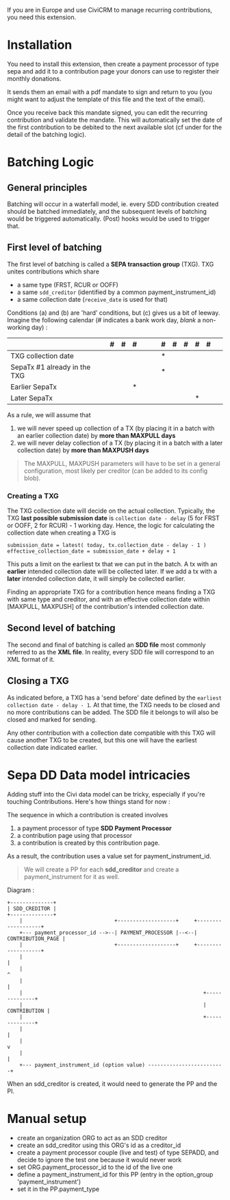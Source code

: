 If you are in Europe and use CiviCRM to manage recurring contributions, you need this extension.
# Installation
You need to install this extension, then create a payment processor of type sepa and add it to a contribution page your donors can use to register their monthly donations.

It sends them an email with a pdf mandate to sign and return to you (you might want to adjust the template of this file and the text of the email).

Once you receive back this mandate signed, you can edit the recurring contribution and validate the mandate. This will automatically set the date of the first contribution to be debited to the next available slot (cf under for the detail of the batching logic).

# Batching Logic

## General principles

Batching will occur in a waterfall model, ie. every SDD contribution created should be batched immediately, and the subsequent levels of batching would be triggered automatically. (Post) hooks would be used to trigger that.

## First level of batching

The first level of batching is called a **SEPA transaction group** (TXG).
TXG unites contributions which share
 
* a same type (FRST, RCUR or OOFF)
* a same `sdd_creditor` (identified by a common payment_instrument_id)
* a same collection date (`receive_date` is used for that)

Conditions (a) and (b) are 'hard' conditions, but (c) gives us a bit of leeway. Imagine the following calendar (# indicates a bank work day, *blank* a non-working day) :
   
&nbsp; |  #  |  #  |  #  |  &nbsp;  |  &nbsp;  |  #  |  #  |  #  |  #  |  #  |  &nbsp;  
:----- | :-: | :-: | :-: | :-: | :-: | :-: | :-: | :-: | :-: | :-: | :-: 
TXG collection date | | | | | | * |  | | | | 
SepaTx #1 already in the TXG | | | | | | * | | | | | 
Earlier SepaTx  | | | *| | | | | | | | 
Later SepaTx  | | | | | | | | | * | | 

As a rule, we will assume that

1. we will never speed up collection of a TX (by placing it in a batch with an earlier collection date) by **more than MAXPULL days**
2. we will never delay collection of a TX (by placing it in a batch with a later collection date) by **more than MAXPUSH days**

> The MAXPULL, MAXPUSH parameters will have to be set in a general configuration, most likely per creditor (can be added to its config blob).

### Creating a TXG

The TXG collection date will decide on the actual collection. Typically, the TXG **last possible submission date** is `collection date - delay` (5 for FRST or OOFF, 2 for RCUR) - 1 working day. Hence, the logic for calculating the collection date when creating a TXG is

	submission_date = latest( today, tx.collection_date - delay - 1 )
	effective_collection_date = submission_date + delay + 1

This puts a limit on the earliest tx that we can put in the batch. A tx with an **earlier** intended collection date will be collected later. If we add  a tx with a **later** intended collection date, it will simply be collected earlier. 

Finding an appropriate TXG for a contribution hence means finding a TXG with same type and creditor, and with an effective collection date within [MAXPULL, MAXPUSH] of the contribution's intended collection date.

## Second level of batching

The second and final of batching is called an **SDD file** most commonly referred to as the **XML file**. In reality, every SDD file will correspond to an XML format of it. 

## Closing a TXG

As indicated before, a TXG has a 'send before' date defined by the `earliest collection date - delay - 1`. At that time, the TXG needs to be closed and no more contributions can be added. The SDD file it belongs to will also be closed and marked for sending. 

Any other contribution with a collection date compatible with this TXG will cause another TXG to be created, but this one will have the earliest collection date indicated earlier.
# Sepa DD Data model intricacies

Adding stuff into the Civi data model can be tricky, especially if you're touching Contributions. Here's how things stand for now :

The sequence in which a contribution is created involves

1. a payment processor of type **SDD Payment Processor**
2. a contribution page using that processor
3. a contribution is created by this contribution page.

As a result, the contribution uses a value set for payment_instrument_id. 

> We will create a PP for each **sdd_creditor** and create a payment_instrument for it as well. 

Diagram :

	+--------------+
	| SDD_CREDITOR |
	+--------------+
	    |                              +-------------------+     +-------------------+
	    +--- payment_processor_id -->--| PAYMENT_PROCESSOR |--<--| CONTRIBUTION_PAGE |
	    |                              +-------------------+     +-------------------+
	    |                                                                  |
	    |                                                                  ^
	    |                                                                  |
	    |                                                           +--------------+
	    |                                                           | CONTRIBUTION |
	    |                                                           +--------------+
	    |                                                                  |
	    |                                                                  v
	    |                                                                  |
	    +--- payment_instrument_id (option value) -------------------------+

When an sdd_creditor is created, it would need to generate the PP and the PI.


# Manual setup

* create an organization ORG to act as an SDD creditor
* create an sdd_creditor using this ORG's id as a creditor_id
* create a payment processor couple (live and test) of type SEPADD, and decide to ignore the test one because it would never work
* set ORG.payment_processor_id to the id of the live one
* define a payment_instrument_id for this PP (entry in the option_group 'payment_instrument')
* set it in the PP.payment_type
